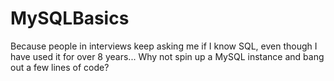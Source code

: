 # MySQLBasics
Because people in interviews keep asking me if I know SQL, even though I have used it for over 8 years... Why not spin up a MySQL instance and bang out a few lines of code?
